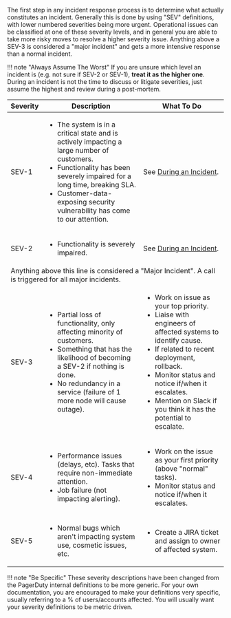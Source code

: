 The first step in any incident response process is to determine what actually constitutes an incident. Generally this is done by using "SEV" definitions, with lower numbered severities being more urgent. Operational issues can be classified at one of these severity levels, and in general you are able to take more risky moves to resolve a higher severity issue. Anything above a SEV-3 is considered a "major incident" and gets a more intensive response than a normal incident.

!!! note "Always Assume The Worst"
     If you are unsure which level an incident is (e.g. not sure if SEV-2 or SEV-1), **treat it as the higher one**. During an incident is not the time to discuss or litigate severities, just assume the highest and review during a post-mortem.

<table class="custom-table">
  <thead>
    <tr>
      <th>Severity</th>
      <th>Description</th>
      <th>What To Do</th>
    </tr>
  </thead>
  <tbody>
    <tr>
      <td class="sev-1">SEV-1</td>
      <td>
        <ul>
          <li>The system is in a critical state and is actively impacting a large number of customers.</li>
          <li>Functionality has been severely impaired for a long time, breaking SLA.</li>
          <li>Customer-data-exposing security vulnerability has come to our attention.</li>
        </ul>
      </td>
      <td>See <a href="/during/during_an_incident">During an Incident</a>.</td>
    </tr>
    <tr>
      <td class="sev-2">SEV-2</td>
      <td>
        <ul>
          <li>Functionality is severely impaired.</li>
        </ul>
      </td>
      <td>See <a href="/during/during_an_incident">During an Incident</a>.</td>
    </tr>
    <tr>
      <td class="warning" colspan="3">Anything above this line is considered a "Major Incident". A call is triggered for all major incidents.</td>
    </tr>
    <tr>
      <td class="sev-3">SEV-3</td>
      <td>
        <ul>
          <li>Partial loss of functionality, only affecting minority of customers.</li>
          <li>Something that has the likelihood of becoming a SEV-2 if nothing is done.</li>
          <li>No redundancy in a service (failure of 1 more node will cause outage).</li>
        </ul>
      </td>
      <td>
        <ul>
          <li>Work on issue as your top priority.</li>
          <li>Liaise with engineers of affected systems to identify cause.</li>
          <li>If related to recent deployment, rollback.</li>
          <li>Monitor status and notice if/when it escalates.</li>
          <li>Mention on Slack if you think it has the potential to escalate.</li>
        </ul>
      </td>
    </tr>
    <tr>
      <td class="sev-4">SEV-4</td>
      <td>
        <ul>
          <li>Performance issues (delays, etc). Tasks that require non-immediate attention.</li>
          <li>Job failure (not impacting alerting).</li>
        </ul>
      </td>
      <td>
        <ul>
          <li>Work on the issue as your first priority (above "normal" tasks).</li>
          <li>Monitor status and notice if/when it escalates.</li>
        </ul>
      </td>
    </tr>
    <tr>
      <td class="sev-5">SEV-5</td>
      <td>
        <ul>
          <li>Normal bugs which aren't impacting system use, cosmetic issues, etc.</li>
        </ul>
      </td>
      <td>
        <ul>
          <li>Create a JIRA ticket and assign to owner of affected system.</li>
        </ul>
      </td>
    </tr>
  </tbody>
</table>

!!! note "Be Specific"
    These severity descriptions have been changed from the PagerDuty internal definitions to be more generic. For your own documentation, you are encouraged to make your definitions very specific, usually referring to a % of users/accounts affected. You will usually want your severity definitions to be metric driven.
